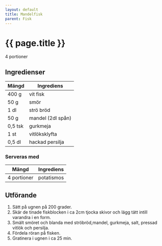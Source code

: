 ```yaml
---
layout: default
title: Mandelfisk
parent: Fisk
---
```


# {{ page.title }}

4 portioner
## Ingredienser

Mängd|Ingrediens
------------ | -------------
400 g|vit fisk
50 g|smör
1 dl|strö bröd
50 g|mandel (2dl spån)
0,5 tsk|gurkmeja
1 st|vitlöksklyfta
0,5 dl|hackad persilja

### Serveras med

Mängd| Ingrediens
------------ | -------------
4 portioner|potatismos

## Utförande
1. Sätt på ugnen på 200 grader.
2. Skär de tinade fiskblocken i ca 2cm tjocka skivor och lägg tätt intill varandra i en form.
3. Smält smöret och blanda med ströbröd,mandel, gurkmeja, salt, pressad vitlök och persilja.
4. Fördela röran på fisken.
5. Gratinera i ugnen i ca 25 min.
